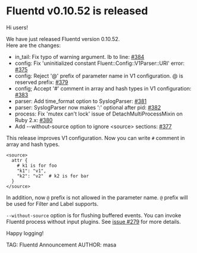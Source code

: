 # Fluentd v0.10.52 is released

Hi users!

We have just released Fluentd version 0.10.52.<br />
Here are the changes:

* in_tail: Fix typo of warning argument. lb to line: [#384](https://github.com/fluent/fluentd/pull/384)
* config: Fix 'uninitialized constant Fluent::Config::V1Parser::URI' error: [#375](https://github.com/fluent/fluentd/pull/375)
* config: Reject '@' prefix of parameter name in V1 configuration. @ is reserved prefix: [#379](https://github.com/fluent/fluentd/pull/379)
* config; Accept '#' comment in array and hash types in V1 configuration: [#383](https://github.com/fluent/fluentd/pull/383)
* parser: Add time_format option to SyslogParser: [#381](https://github.com/fluent/fluentd/pull/381)
* parser: SyslogParser now makes ':' optional after pid: [#382](https://github.com/fluent/fluentd/pull/382)
* process: Fix 'mutex can't lock' issue of DetachMultiProcessMixin on Ruby 2.x: [#380](https://github.com/fluent/fluentd/pull/380)
* Add --without-source option to ignore \<source> sections: [#377](https://github.com/fluent/fluentd/pull/377)

This release improves V1 configuration.
Now you can write `#` comment in array and hash types.

```aconf
<source>
  attr { 
    # k1 is for foo
    "k1": "v1",
    "k2": "v2"  # k2 is for bar
  }
</source>
```

In addition, now `@` prefix is not allowed in the parameter name. `@` prefix will be used for Filter and Label supports.

`--without-source` option is for flushing buffered events. You can invoke Fluentd process without input plugins. See [issue #279](https://github.com/fluent/fluentd/issues/279) for more details.


Happy logging!


TAG: Fluentd Announcement
AUTHOR: masa
